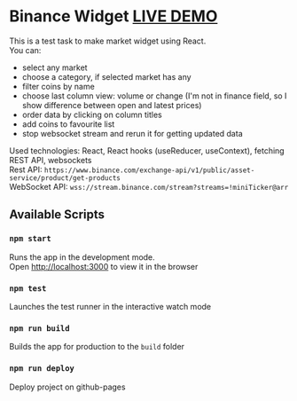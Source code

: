 # Binance Widget [LIVE DEMO](https://tereshka.github.io/binance-widget)
This is a test task to make market widget using React.<br/>
You can:<br/>
- select any market<br />
- choose a category, if selected market has any
- filter coins by name<br/>
- choose last column view: volume or change (I'm not in finance field, so I show difference between open and latest prices)<br />
- order data by clicking on column titles<br/>
- add coins to favourite list<br/>
- stop websocket stream and rerun it for getting updated data<br/>

Used technologies: React, React hooks (useReducer, useContext), fetching REST API, websockets<br />
Rest API: `https://www.binance.com/exchange-api/v1/public/asset-service/product/get-products`<br />
WebSocket API: `wss://stream.binance.com/stream?streams=!miniTicker@arr`<br />

## Available Scripts

### `npm start`

Runs the app in the development mode.<br />
Open [http://localhost:3000](http://localhost:3000) to view it in the browser

### `npm test`

Launches the test runner in the interactive watch mode

### `npm run build`

Builds the app for production to the `build` folder

### `npm run deploy`

Deploy project on github-pages